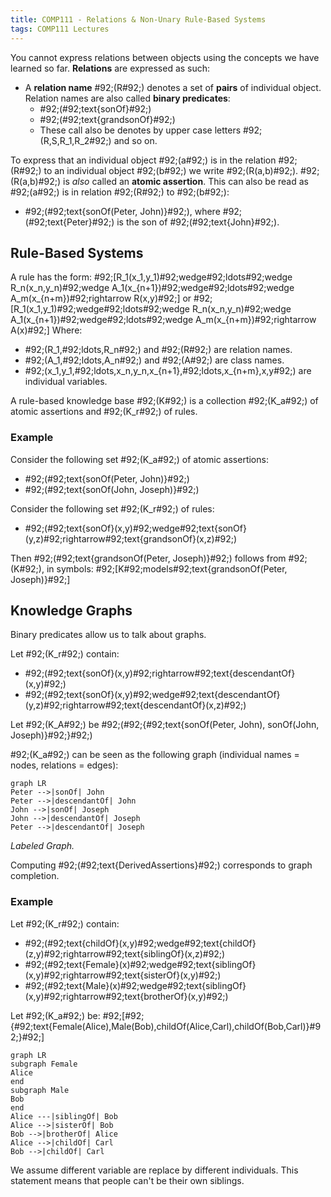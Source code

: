 ```yaml
---
title: COMP111 - Relations & Non-Unary Rule-Based Systems
tags: COMP111 Lectures
---
```

You cannot express relations between objects using the concepts we have learned so far. **Relations** are expressed as such: 

* A **relation name** \#92;(R\#92;) denotes a set of **pairs** of individual object. Relation names are also called **binary predicates**: 
	* \#92;(\#92;text{sonOf}\#92;)
	* \#92;(\#92;text{grandsonOf}\#92;)
	* These call also be denotes by upper case letters \#92;(R,S,R_1,R_2\#92;) and so on.
	
To express that an individual object \#92;(a\#92;) is in the relation \#92;(R\#92;) to an individual object \#92;(b\#92;) we write \#92;(R(a,b)\#92;). \#92;(R(a,b)\#92;) is *also* called an **atomic assertion**. This can also be read as \#92;(a\#92;) is in relation \#92;(R\#92;) to \#92;(b\#92;):

* \#92;(\#92;text{sonOf(Peter, John)}\#92;), where \#92;(\#92;text{Peter}\#92;) is the son of \#92;(\#92;text{John}\#92;).

## Rule-Based Systems
A rule has the form:
\#92;[R_1(x_1,y_1)\#92;wedge\#92;ldots\#92;wedge R_n(x_n,y_n)\#92;wedge A_1(x_{n+1})\#92;wedge\#92;ldots\#92;wedge A_m(x_{n+m})\#92;rightarrow R(x,y)\#92;]
or
\#92;[R_1(x_1,y_1)\#92;wedge\#92;ldots\#92;wedge R_n(x_n,y_n)\#92;wedge A_1(x_{n+1})\#92;wedge\#92;ldots\#92;wedge A_m(x_{n+m})\#92;rightarrow A(x)\#92;]
Where:

* \#92;(R_1,\#92;ldots,R_n\#92;) and \#92;(R\#92;) are relation names.
* \#92;(A_1,\#92;ldots,A_n\#92;) and \#92;(A\#92;) are class names.
* \#92;(x_1,y_1,\#92;ldots,x_n,y_n,x_{n+1},\#92;ldots,x_{n+m},x,y\#92;) are individual variables.

A rule-based knowledge base \#92;(K\#92;) is a collection \#92;(K_a\#92;) of atomic assertions and \#92;(K_r\#92;) of rules.

### Example

Consider the following set \#92;(K_a\#92;) of atomic assertions:

* \#92;(\#92;text{sonOf(Peter, John)}\#92;)
* \#92;(\#92;text{sonOf(John, Joseph)}\#92;)

Consider the following set \#92;(K_r\#92;) of rules:

* \#92;(\#92;text{sonOf}(x,y)\#92;wedge\#92;text{sonOf}(y,z)\#92;rightarrow\#92;text{grandsonOf}(x,z)\#92;)

Then \#92;(\#92;text{grandsonOf(Peter, Joseph)}\#92;) follows from \#92;(K\#92;), in symbols:
\#92;[K\#92;models\#92;text{grandsonOf(Peter, Joseph)}\#92;]

## Knowledge Graphs

Binary predicates allow us to talk about graphs.

Let \#92;(K_r\#92;) contain:

* \#92;(\#92;text{sonOf}(x,y)\#92;rightarrow\#92;text{descendantOf}(x,y)\#92;)
* \#92;(\#92;text{sonOf}(x,y)\#92;wedge\#92;text{descendantOf}(y,z)\#92;rightarrow\#92;text{descendantOf}(x,z)\#92;)

Let \#92;(K_A\#92;) be \#92;(\#92;{\#92;text{sonOf(Peter, John), sonOf(John, Joseph)}\#92;}\#92;)

\#92;(K_a\#92;) can be seen as the following graph  (individual names = nodes, relations = edges):

```mermaid
graph LR
Peter -->|sonOf| John
Peter -->|descendantOf| John
John -->|sonOf| Joseph
John -->|descendantOf| Joseph
Peter -->|descendantOf| Joseph

```
*Labeled Graph.*

Computing \#92;(\#92;text{DerivedAssertions}\#92;) corresponds to graph completion.

### Example

Let \#92;(K_r\#92;) contain:

* \#92;(\#92;text{childOf}(x,y)\#92;wedge\#92;text{childOf}(z,y)\#92;rightarrow\#92;text{siblingOf}(x,z)\#92;)
* \#92;(\#92;text{Female}(x)\#92;wedge\#92;text{siblingOf}(x,y)\#92;rightarrow\#92;text{sisterOf}(x,y)\#92;)
* \#92;(\#92;text{Male}(x)\#92;wedge\#92;text{siblingOf}(x,y)\#92;rightarrow\#92;text{brotherOf}(x,y)\#92;)

Let \#92;(K_a\#92;) be:
\#92;[\#92;{\#92;text{Female(Alice),Male(Bob),childOf(Alice,Carl),childOf(Bob,Carl)}\#92;}\#92;]

```mermaid
graph LR
subgraph Female
Alice
end
subgraph Male
Bob
end
Alice ---|siblingOf| Bob
Alice -->|sisterOf| Bob
Bob -->|brotherOf| Alice
Alice -->|childOf| Carl
Bob -->|childOf| Carl
```

We assume different variable are replace by different individuals. This statement means that people can't be their own siblings.



